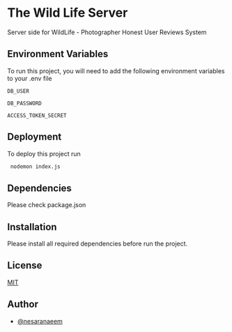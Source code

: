 
# The Wild Life Server

Server side for WildLife - Photographer Honest User Reviews System


## Environment Variables

To run this project, you will need to add the following environment variables to your .env file

`DB_USER`

`DB_PASSWORD`

`ACCESS_TOKEN_SECRET`


## Deployment

To deploy this project run

```bash
 nodemon index.js
```


## Dependencies

Please check package.json

## Installation

Please install all required dependencies before run the project.
    
## License

[MIT](https://en.wikipedia.org/wiki/MIT_License)



## Author

- [@nesaranaeem](https://www.github.com/nesaranaeem)

